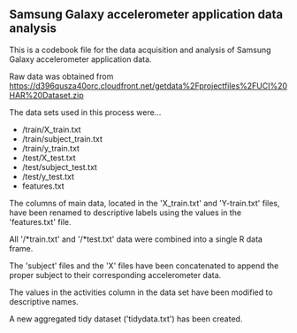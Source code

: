 ## Samsung Galaxy accelerometer application data analysis
This is a codebook file for the data acquisition and analysis of Samsung Galaxy accelerometer application data.

Raw data was obtained from https://d396qusza40orc.cloudfront.net/getdata%2Fprojectfiles%2FUCI%20HAR%20Dataset.zip

The data sets used in this process were...

  -  /train/X_train.txt
  -  /train/subject_train.txt
  -  /train/y_train.txt
  -  /test/X_test.txt
  -  /test/subject_test.txt
  -  /test/y_test.txt
  -  features.txt
  
The columns of main data, located in the 'X_train.txt' and 'Y-train.txt' files, have been renamed to descriptive labels using the values in
the 'features.txt' file.

All '/*train.txt' and '/*test.txt' data were combined into a single R data frame.

The 'subject' files and the 'X' files have been concatenated to append the proper subject to their corresponding accelerometer data.

The values in the activities column in the data set have been modified to descriptive names.

A new aggregated tidy dataset ('tidydata.txt') has been created.